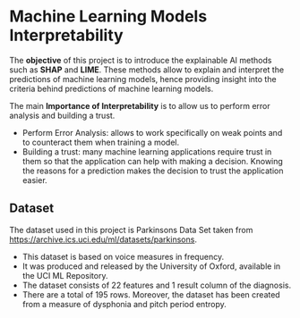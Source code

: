 # Machine Learning Models Interpretability

The **objective** of this project is to introduce the explainable AI methods such as **SHAP** and **LIME**. These methods allow to explain and interpret the predictions of machine learning models, hence providing insight into the criteria behind predictions of machine learning models.

The main **Importance of Interpretability** is to allow us to perform error analysis and building a trust.
- Perform Error Analysis: allows to work specifically on weak points and to counteract them when training a model.
- Building a trust: many machine learning applications require trust in them so that the application can help with making a decision. Knowing the reasons for a prediction makes the decision to trust the application easier.

## Dataset
The dataset used in this project is Parkinsons Data Set taken from https://archive.ics.uci.edu/ml/datasets/parkinsons.
- This dataset is based on voice measures in frequency. 
- It was produced and released by the University of Oxford, available in the UCI ML Repository. 
- The dataset consists of 22 features and 1 result column of the diagnosis. 
- There are a total of 195 rows. Moreover, the dataset has been created from a measure of dysphonia and pitch period entropy.



